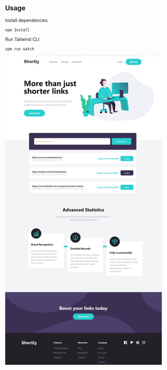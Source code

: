 
## Usage

Install dependencies

```
npm Install
```

Run Tailwind CLI

```
npm run watch
```

![Alt text](images/shortly.png)
